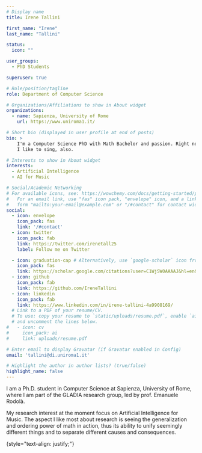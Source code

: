 ```yaml
---
# Display name
title: Irene Tallini

first_name: "Irene"
last_name: "Tallini"

status:
  icon: ""

user_groups:
  - PhD Students

superuser: true

# Role/position/tagline
role: Department of Computer Science

# Organizations/Affiliations to show in About widget
organizations:
  - name: Sapienza, University of Rome
    url: https://www.uniroma1.it/

# Short bio (displayed in user profile at end of posts)
bio: >
    I'm a Computer Science PhD with Math Bachelor and passion. Right now I'm working on AI for Music.
    I like to sing, also.

# Interests to show in About widget
interests:
  - Artificial Intelligence
  - AI for Music

# Social/Academic Networking
# For available icons, see: https://wowchemy.com/docs/getting-started/page-builder/#icons
#   For an email link, use "fas" icon pack, "envelope" icon, and a link in the
#   form "mailto:your-email@example.com" or "/#contact" for contact widget.
social:
  - icon: envelope
    icon_pack: fas
    link: '/#contact'
  - icon: twitter
    icon_pack: fab
    link: https://twitter.com/irenetall25
    label: Follow me on Twitter

  - icon: graduation-cap # Alternatively, use `google-scholar` icon from `ai` icon pack
    icon_pack: fas
    link: https://scholar.google.com/citations?user=C1WjSW0AAAAJ&hl=en&oi=ao
  - icon: github
    icon_pack: fab
    link: https://github.com/IreneTallini
  - icon: linkedin
    icon_pack: fab
    link: https://www.linkedin.com/in/irene-tallini-4a9908169/
  # Link to a PDF of your resume/CV.
  # To use: copy your resume to `static/uploads/resume.pdf`, enable `ai` icons in `params.yaml`,
  # and uncomment the lines below.
#   - icon: cv
#     icon_pack: ai
#     link: uploads/resume.pdf

# Enter email to display Gravatar (if Gravatar enabled in Config)
email: 'tallini@di.uniroma1.it'

# Highlight the author in author lists? (true/false)
highlight_name: false
---
```

I am a Ph.D. student in Computer Science at Sapienza, University of Rome, where I am part of the GLADIA research group, led by prof. Emanuele Rodolà.

My research interest at the moment focus on Artificial Intelligence for Music. The aspect I like most about research is seeing the generalization and ordering power of math in action, thus its ability to unify seemingly different things and to separate different causes and consequences.

{style="text-align: justify;"}
